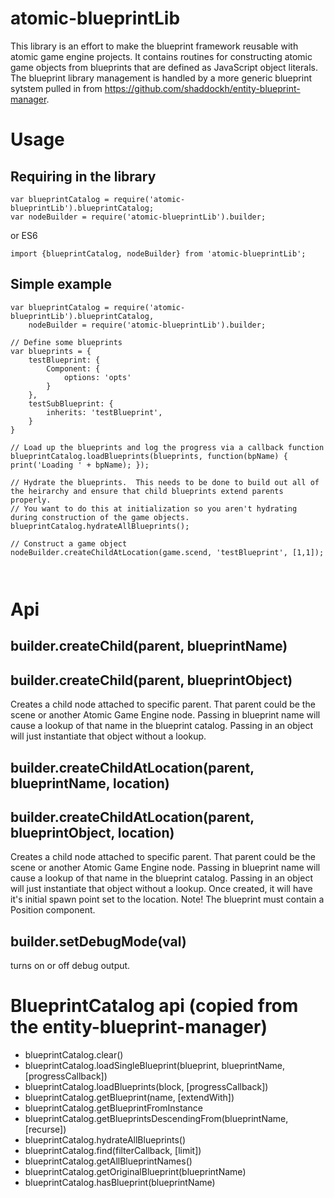 # atomic-blueprintLib

This library is an effort to make the blueprint framework reusable with atomic game engine projects.  It contains routines for constructing
atomic game objects from blueprints that are defined as JavaScript object literals.  The blueprint library management is handled by a more generic
blueprint sytstem pulled in from https://github.com/shaddockh/entity-blueprint-manager.

# Usage
## Requiring in the library
```
var blueprintCatalog = require('atomic-blueprintLib').blueprintCatalog;
var nodeBuilder = require('atomic-blueprintLib').builder;
```
or ES6
```
import {blueprintCatalog, nodeBuilder} from 'atomic-blueprintLib';
```

## Simple example
```
var blueprintCatalog = require('atomic-blueprintLib').blueprintCatalog,
    nodeBuilder = require('atomic-blueprintLib').builder;

// Define some blueprints
var blueprints = {
    testBlueprint: {
        Component: {
            options: 'opts'
        }
    },
    testSubBlueprint: {
        inherits: 'testBlueprint',
    }
}

// Load up the blueprints and log the progress via a callback function
blueprintCatalog.loadBlueprints(blueprints, function(bpName) { print('Loading ' + bpName); });

// Hydrate the blueprints.  This needs to be done to build out all of the heirarchy and ensure that child blueprints extend parents properly.
// You want to do this at initialization so you aren't hydrating during construction of the game objects.
blueprintCatalog.hydrateAllBlueprints();

// Construct a game object
nodeBuilder.createChildAtLocation(game.scend, 'testBlueprint', [1,1]);



```
# Api

## builder.createChild(parent, blueprintName)
## builder.createChild(parent, blueprintObject)
Creates a child node attached to specific parent.  That parent could be the scene or another Atomic Game Engine node.  Passing in
blueprint name will cause a lookup of that name in the blueprint catalog.  Passing in an object will just instantiate that object
without a lookup.

## builder.createChildAtLocation(parent, blueprintName, location)
## builder.createChildAtLocation(parent, blueprintObject, location)
Creates a child node attached to specific parent.  That parent could be the scene or another Atomic Game Engine node.  Passing in
blueprint name will cause a lookup of that name in the blueprint catalog.  Passing in an object will just instantiate that object
without a lookup.  Once created, it will have it's initial spawn point set to the location.  Note! The blueprint must contain a
Position component.

## builder.setDebugMode(val)
turns on or off debug output.

# BlueprintCatalog api (copied from the entity-blueprint-manager)
* blueprintCatalog.clear()
* blueprintCatalog.loadSingleBlueprint(blueprint, blueprintName, [progressCallback])
* blueprintCatalog.loadBlueprints(block, [progressCallback])
* blueprintCatalog.getBlueprint(name, [extendWith])
* blueprintCatalog.getBlueprintFromInstance
* blueprintCatalog.getBlueprintsDescendingFrom(blueprintName, [recurse])
* blueprintCatalog.hydrateAllBlueprints()
* blueprintCatalog.find(filterCallback, [limit])
* blueprintCatalog.getAllBlueprintNames()
* blueprintCatalog.getOriginalBlueprint(blueprintName)
* blueprintCatalog.hasBlueprint(blueprintName)

